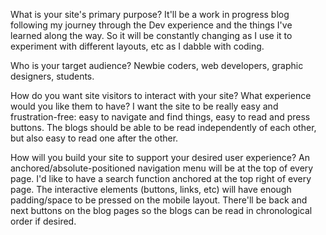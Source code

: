What is your site's primary purpose?
It'll be a work in progress blog following my journey through the Dev experience and the things I've learned along the way. So it will be constantly changing as I use it to experiment with different layouts, etc as I dabble with coding.

Who is your target audience?
Newbie coders, web developers, graphic designers, students.

How do you want site visitors to interact with your site? What experience would you like them to have?
I want the site to be really easy and frustration-free: easy to navigate and find things, easy to read and press buttons. The blogs should be able to be read independently of each other, but also easy to read one after the other.

How will you build your site to support your desired user experience?
An anchored/absolute-positioned navigation menu will be at the top of every page. I'd like to have a search function anchored at the top right of every page. The interactive elements (buttons, links, etc) will have enough padding/space to be pressed on the mobile layout. There'll be back and next buttons on the blog pages so the blogs can be read in chronological order if desired.